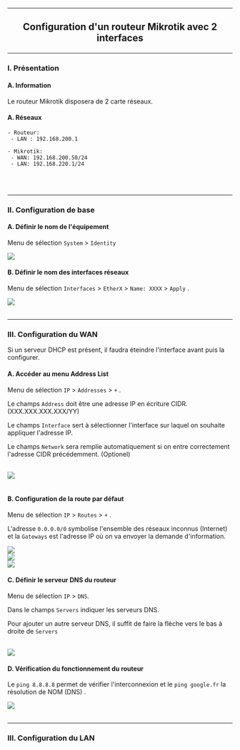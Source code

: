 ------------------------------------------------------------------------------------------------------------------------------------------------------------------------------------------------------
## <p align='center'> Configuration d'un routeur Mikrotik avec 2 interfaces </p>

------------------------------------------------------------------------------------------------------------------------------------------------------------------------------------------------------
### I. Présentation
#### A. Information
Le routeur Mikrotik disposera de 2 carte réseaux.

#### A. Réseaux
```
- Routeur:
 - LAN : 192.168.200.1

- Mikrotik:
 - WAN: 192.168.200.50/24
 - LAN: 192.168.220.1/24
```

<br />
<br />

------------------------------------------------------------------------------------------------------------------------------------------------------------------------------------------------------
### II. Configuration de base
#### A. Définir le nom de l'équipement
Menu de sélection `System` > `Identity`

<img src='https://github.com/Drthrax74/Mikrotik/assets/35907/ec02cb7f-cb1b-4eae-af54-76cc15345f2b' />

<br />

#### B. Définir le nom des interfaces réseaux
Menu de sélection `Interfaces` > `EtherX` > `Name: XXXX` > `Apply` .

<img src='https://github.com/Drthrax74/Mikrotik/assets/35907/4d89fff0-8dd1-4ec6-96d9-4088b0bc8bf4' />

<br />
<br />

------------------------------------------------------------------------------------------------------------------------------------------------------------------------------------------------------
### III. Configuration du WAN
Si un serveur DHCP est présent, il faudra éteindre l'interface avant puis la configurer.

#### A. Accéder au menu Address List
Menu de sélection `IP` > `Addresses` > `+` .

Le champs `Address` doit être une adresse IP en écriture CIDR. (XXX.XXX.XXX.XXX/YY)

Le champs `Interface` sert à sélectionner l'interface sur laquel on souhaite appliquer l'adresse IP.

Le champs `Network` sera remplie automatiquement si on entre correctement l'adresse CIDR précédemment. (Optionel)

<br />

<img src='https://github.com/Drthrax74/Mikrotik/assets/35907/1cd7218e-7204-4c6e-9f54-a1938f55b17e' />

<br />
<br />

#### B. Configuration de la route par défaut
Menu de sélection `IP` > `Routes` > `+` .

L'adresse `0.0.0.0/0` symbolise l'ensemble des réseaux inconnus (Internet) et la `Gateways` est l'adresse IP où on va envoyer la demande d'information.

<img src='https://github.com/Drthrax74/Mikrotik/assets/35907/1596da4d-652a-4f77-a760-bf49977e664e' />

<br />

<img src='https://github.com/Drthrax74/Mikrotik/assets/35907/7990b207-d8a0-45cf-8825-e7932c831afe' />


<br />

<img src='https://github.com/Drthrax74/Mikrotik/assets/35907/7aae00c1-52e2-4f6f-963d-a1b5d480a359' />


#### C. Définir le serveur DNS du routeur
Menu de sélection `IP` > `DNS`.

Dans le champs `Servers` indiquer les serveurs DNS.

Pour ajouter un autre serveur DNS, il suffit de faire la flèche vers le bas à droite de `Servers`

<br />

<img src='https://github.com/Drthrax74/Mikrotik/assets/35907/c5a1af8f-5819-4fd7-9710-f81549f431da' />

<br />

#### D. Vérification du fonctionnement du routeur
Le `ping 8.8.8.8` permet de vérifier l'interconnexion et le `ping google.fr` la résolution de NOM (DNS) .

<img src='https://github.com/Drthrax74/Mikrotik/assets/35907/f5f97f35-da5b-4a0e-8cb8-6e26f041a06b' />


<br />
<br />

------------------------------------------------------------------------------------------------------------------------------------------------------------------------------------------------------
### III. Configuration du LAN


